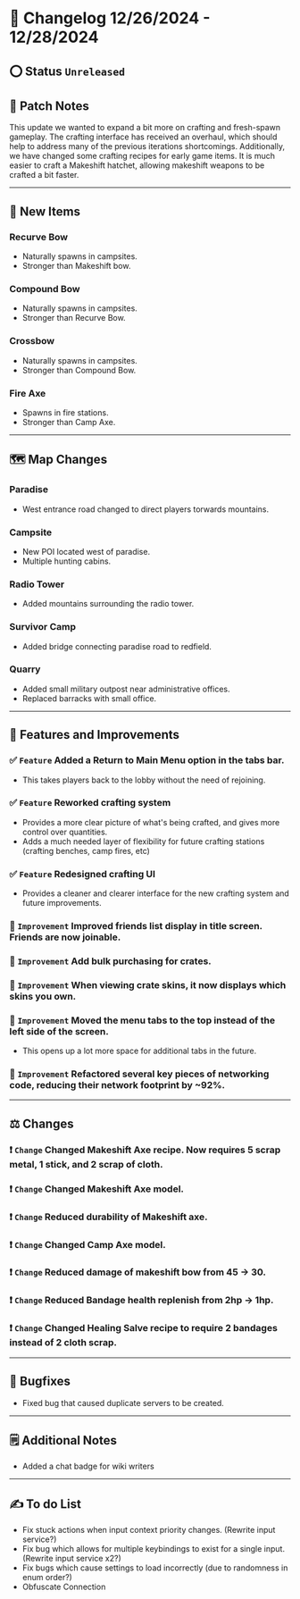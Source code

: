 # 📑 Changelog 12/26/2024 - 12/28/2024

## ⭕ Status `Unreleased`
<!-- ## 🟢 Status `Released` -->

## 💬 Patch Notes
This update we wanted to expand a bit more on crafting and fresh-spawn gameplay. The crafting interface has received an overhaul, which should help to address many of the previous iterations shortcomings.
Additionally, we have changed some crafting recipes for early game items. It is much easier to craft a Makeshift hatchet, allowing makeshift weapons to be crafted a bit faster. 
________

## 🔫 New Items

### Recurve Bow
- Naturally spawns in campsites.
- Stronger than Makeshift bow.

### Compound Bow
- Naturally spawns in campsites.
- Stronger than Recurve Bow.

### Crossbow
- Naturally spawns in campsites.
- Stronger than Compound Bow.

### Fire Axe
- Spawns in fire stations.
- Stronger than Camp Axe.

________

## 🗺️ Map Changes

### Paradise
- West entrance road changed to direct players torwards mountains.

### Campsite
- New POI located west of paradise.
- Multiple hunting cabins.

### Radio Tower
- Added mountains surrounding the radio tower.

### Survivor Camp
- Added bridge connecting paradise road to redfield.

### Quarry
- Added small military outpost near administrative offices.
- Replaced barracks with small office.

________

## 📢 Features and Improvements

### ✅ `Feature` Added a Return to Main Menu option in the tabs bar.
- This takes players back to the lobby without the need of rejoining.

### ✅ `Feature` Reworked crafting system
- Provides a more clear picture of what's being crafted, and gives more control over quantities.
- Adds a much needed layer of flexibility for future crafting stations (crafting benches, camp fires, etc)

### ✅ `Feature` Redesigned crafting UI
- Provides a cleaner and clearer interface for the new crafting system and future improvements.

### 🔼 `Improvement` Improved friends list display in title screen. Friends are now joinable.

### 🔼 `Improvement` Add bulk purchasing for crates.

### 🔼 `Improvement` When viewing crate skins, it now displays which skins you own.

### 🔼 `Improvement` Moved the menu tabs to the top instead of the left side of the screen.
- This opens up a lot more space for additional tabs in the future.

### 🔼 `Improvement` Refactored several key pieces of networking code, reducing their network footprint by ~92%.

________

## ⚖️ Changes

### ❗ `Change` Changed Makeshift Axe recipe. Now requires 5 scrap metal, 1 stick, and 2 scrap of cloth.

### ❗ `Change` Changed Makeshift Axe model.

### ❗ `Change` Reduced durability of Makeshift axe.

### ❗ `Change` Changed Camp Axe model.

### ❗ `Change` Reduced damage of makeshift bow from 45 -> 30.

### ❗ `Change` Reduced Bandage health replenish from 2hp -> 1hp.

### ❗ `Change` Changed Healing Salve recipe to require 2 bandages instead of 2 cloth scrap.

________

## 🐛 Bugfixes
- Fixed bug that caused duplicate servers to be created.

________

## 🗒️ Additional Notes
- Added a chat badge for wiki writers

________

## ✍️ To do List
- Fix stuck actions when input context priority changes. (Rewrite input service?)
- Fix bug which allows for multiple keybindings to exist for a single input. (Rewrite input service x2?)
- Fix bugs which cause settings to load incorrectly (due to randomness in enum order?)
- Obfuscate Connection
